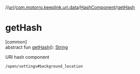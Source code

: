 //[uri](../../../index.md)/[com.motorro.keeplink.uri.data](../index.md)/[HashComponent](index.md)/[getHash](get-hash.md)

# getHash

[common]\
abstract fun [getHash](get-hash.md)(): [String](https://kotlinlang.org/api/latest/jvm/stdlib/kotlin/-string/index.html)

URI hash component

`/open/settings#background_location`
